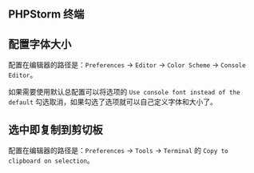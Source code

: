 ## PHPStorm 终端

## 配置字体大小

配置在编辑器的路径是：`Preferences` -> `Editor` -> `Color Scheme` -> `Console Editor`。

如果需要使用默认总配置可以将选项的 `Use console font instead of the default` 勾选取消，如果勾选了选项就可以自己定义字体和大小了。


## 选中即复制到剪切板

配置在编辑器的路径是：`Preferences` -> `Tools` -> `Terminal` 的 `Copy to clipboard on selection`。
